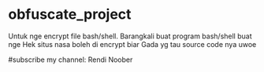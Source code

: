 # obfuscate_project
Untuk nge encrypt file bash/shell.
Barangkali buat program bash/shell buat nge
Hek situs nasa boleh di encrypt biar
Gada yg tau source code nya uwoe

#subscribe my channel: Rendi Noober

